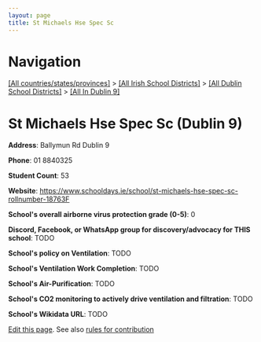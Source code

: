 ```yaml
---
layout: page
title: St Michaels Hse Spec Sc
---
```

# Navigation

[[All countries/states/provinces]](../../../..) > [[All Irish School Districts]](../../..) > [[All Dublin School Districts]](../..) > [[All In Dublin 9]](..)

# St Michaels Hse Spec Sc (Dublin 9)

**Address**: Ballymun Rd Dublin 9

**Phone**: 01 8840325

**Student Count**: 53

**Website**: <https://www.schooldays.ie/school/st-michaels-hse-spec-sc-rollnumber-18763F>

**School's overall airborne virus protection grade (0-5)**: 0

**Discord, Facebook, or WhatsApp group for discovery/advocacy for THIS school**: TODO

**School's policy on Ventilation**: TODO

**School's Ventilation Work Completion**: TODO

**School's Air-Purification**: TODO

**School's CO2 monitoring to actively drive ventilation and filtration**: TODO

**School's Wikidata URL**: TODO


[Edit this page](https://github.com/ventilate-schools/Ireland/edit/main/./Dublin_9/St_Michaels_Hse_Spec_Sc.md). See also [rules for contribution](../../../contribution-rules/)